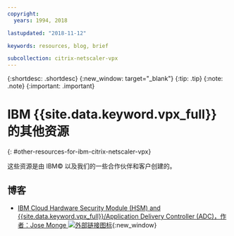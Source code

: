 ```yaml
---
copyright:
  years: 1994, 2018

lastupdated: "2018-11-12"

keywords: resources, blog, brief

subcollection: citrix-netscaler-vpx
---
```


{:shortdesc: .shortdesc}
{:new_window: target="_blank"}
{:tip: .tip}
{:note: .note}
{:important: .important}

# IBM {{site.data.keyword.vpx_full}} 的其他资源 
{: #other-resources-for-ibm-citrix-netscaler-vpx}

这些资源是由 IBM© 以及我们的一些合作伙伴和客户创建的。

## 博客

 * [IBM Cloud Hardware Security Module (HSM) and {{site.data.keyword.vpx_full}}/Application Delivery Controller (ADC)，作者：Jose Monge ![外部链接图标](../../icons/launch-glyph.svg "外部链接图标")](https://www.ibm.com/blogs/bluemix/2018/11/deploy-ssl-offload-in-citrix-netscaler-vpx-adc-using-ibm-cloud-hsm/){:new_window}
